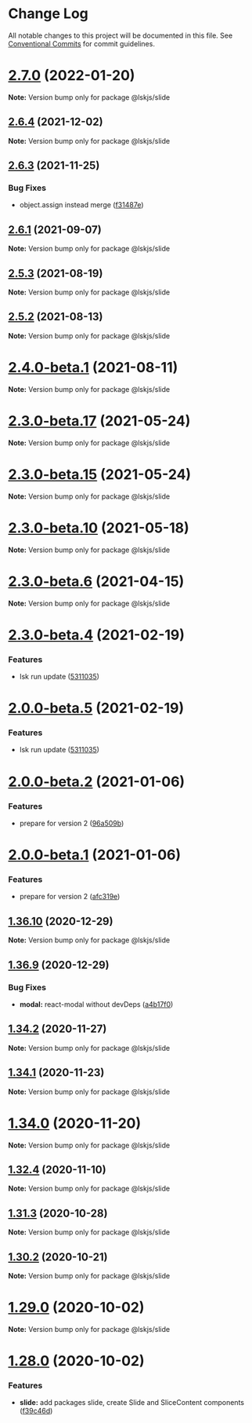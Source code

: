 # Change Log

All notable changes to this project will be documented in this file.
See [Conventional Commits](https://conventionalcommits.org) for commit guidelines.

# [2.7.0](https://github.com/lskjs/ux/compare/v2.6.5...v2.7.0) (2022-01-20)

**Note:** Version bump only for package @lskjs/slide





## [2.6.4](https://github.com/lskjs/ux/compare/v2.6.3...v2.6.4) (2021-12-02)

**Note:** Version bump only for package @lskjs/slide





## [2.6.3](https://github.com/lskjs/ux/compare/v2.6.2...v2.6.3) (2021-11-25)


### Bug Fixes

* object.assign instead merge ([f31487e](https://github.com/lskjs/ux/commit/f31487e8a408488c21a378371adfdd5267788c70))





## [2.6.1](https://github.com/lskjs/ux/compare/v2.6.0...v2.6.1) (2021-09-07)

**Note:** Version bump only for package @lskjs/slide





## [2.5.3](https://github.com/lskjs/ux/compare/v2.5.2...v2.5.3) (2021-08-19)

**Note:** Version bump only for package @lskjs/slide





## [2.5.2](https://github.com/lskjs/ux/compare/v2.5.1...v2.5.2) (2021-08-13)

**Note:** Version bump only for package @lskjs/slide





# [2.4.0-beta.1](https://github.com/lskjs/ux/compare/v2.3.0-beta.29...v2.4.0-beta.1) (2021-08-11)

**Note:** Version bump only for package @lskjs/slide





# [2.3.0-beta.17](https://github.com/lskjs/ux/tree/master/packages/slide/compare/v2.3.0-beta.15...v2.3.0-beta.17) (2021-05-24)

**Note:** Version bump only for package @lskjs/slide





# [2.3.0-beta.15](https://github.com/lskjs/ux/tree/master/packages/slide/compare/v2.3.0-beta.13...v2.3.0-beta.15) (2021-05-24)

**Note:** Version bump only for package @lskjs/slide





# [2.3.0-beta.10](https://github.com/lskjs/ux/tree/master/packages/slide/compare/v2.3.0-beta.9...v2.3.0-beta.10) (2021-05-18)

**Note:** Version bump only for package @lskjs/slide





# [2.3.0-beta.6](https://github.com/lskjs/ux/tree/master/packages/slide/compare/v2.3.0-beta.4...v2.3.0-beta.6) (2021-04-15)

**Note:** Version bump only for package @lskjs/slide





# [2.3.0-beta.4](https://github.com/lskjs/ux/tree/master/packages/slide/compare/v2.0.0-beta.4...v2.3.0-beta.4) (2021-02-19)


### Features

* lsk run update ([5311035](https://github.com/lskjs/ux/tree/master/packages/slide/commit/5311035a4a997dba9a2c4c5f10b9e46991756118))





# [2.0.0-beta.5](https://github.com/lskjs/ux/tree/master/packages/slide/compare/v2.0.0-beta.4...v2.0.0-beta.5) (2021-02-19)


### Features

* lsk run update ([5311035](https://github.com/lskjs/ux/tree/master/packages/slide/commit/5311035a4a997dba9a2c4c5f10b9e46991756118))





# [2.0.0-beta.2](https://github.com/lskjs/ux/tree/master/packages/slide/compare/v2.0.0-beta.1...v2.0.0-beta.2) (2021-01-06)


### Features

* prepare for version 2 ([96a509b](https://github.com/lskjs/ux/tree/master/packages/slide/commit/96a509ba00518803fe27868f19d329561aeaa650))





# [2.0.0-beta.1](https://github.com/lskjs/ux/tree/master/packages/slide/compare/v1.36.10...v2.0.0-beta.1) (2021-01-06)


### Features

* prepare for version 2 ([afc319e](https://github.com/lskjs/ux/tree/master/packages/slide/commit/afc319ec7bb9f1d4236ad02e951f295f6d79a3e9))





## [1.36.10](https://github.com/lskjs/ux/tree/master/packages/slide/compare/v1.36.9...v1.36.10) (2020-12-29)

**Note:** Version bump only for package @lskjs/slide





## [1.36.9](https://github.com/lskjs/ux/tree/master/packages/slide/compare/v1.36.8...v1.36.9) (2020-12-29)


### Bug Fixes

* **modal:** react-modal without devDeps ([a4b17f0](https://github.com/lskjs/ux/tree/master/packages/slide/commit/a4b17f0cb05dcf86a873f05a36a18b0a65d1e273))





## [1.34.2](https://github.com/lskjs/ux/tree/master/packages/slide/compare/v1.34.1...v1.34.2) (2020-11-27)

**Note:** Version bump only for package @lskjs/slide





## [1.34.1](https://github.com/lskjs/ux/tree/master/packages/slide/compare/v1.34.0...v1.34.1) (2020-11-23)

**Note:** Version bump only for package @lskjs/slide





# [1.34.0](https://github.com/lskjs/ux/tree/master/packages/slide/compare/v1.33.0...v1.34.0) (2020-11-20)

**Note:** Version bump only for package @lskjs/slide





## [1.32.4](https://github.com/lskjs/ux/tree/master/packages/slide/compare/v1.32.3...v1.32.4) (2020-11-10)

**Note:** Version bump only for package @lskjs/slide





## [1.31.3](https://github.com/lskjs/ux/tree/master/packages/slide/compare/v1.31.2...v1.31.3) (2020-10-28)

**Note:** Version bump only for package @lskjs/slide





## [1.30.2](https://github.com/lskjs/ux/tree/master/packages/slide/compare/v1.30.1...v1.30.2) (2020-10-21)

**Note:** Version bump only for package @lskjs/slide





# [1.29.0](https://github.com/lskjs/ux/tree/master/packages/slide/compare/v1.28.0...v1.29.0) (2020-10-02)

**Note:** Version bump only for package @lskjs/slide





# [1.28.0](https://github.com/lskjs/ux/tree/master/packages/slide/compare/v1.27.4...v1.28.0) (2020-10-02)


### Features

* **slide:** add packages slide, create Slide and SliceContent components ([f39c46d](https://github.com/lskjs/ux/tree/master/packages/slide/commit/f39c46d1342c5570e019258d78f37fa5aa7f0943))
